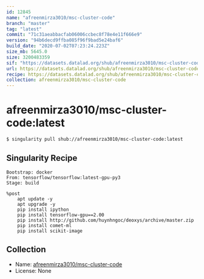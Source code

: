 ```yaml
---
id: 12845
name: "afreenmirza3010/msc-cluster-code"
branch: "master"
tag: "latest"
commit: "71c31aeabbacfab06006ccbec8f78e4e11f666e9"
version: "94b6decd9ffba085f96f9bad5e24baf6"
build_date: "2020-07-02T07:23:24.223Z"
size_mb: 5645.0
size: 3200483359
sif: "https://datasets.datalad.org/shub/afreenmirza3010/msc-cluster-code/latest/2020-07-02-71c31aea-94b6decd/94b6decd9ffba085f96f9bad5e24baf6.sif"
url: https://datasets.datalad.org/shub/afreenmirza3010/msc-cluster-code/latest/2020-07-02-71c31aea-94b6decd/
recipe: https://datasets.datalad.org/shub/afreenmirza3010/msc-cluster-code/latest/2020-07-02-71c31aea-94b6decd/Singularity
collection: afreenmirza3010/msc-cluster-code
---
```


# afreenmirza3010/msc-cluster-code:latest

```bash
$ singularity pull shub://afreenmirza3010/msc-cluster-code:latest
```

## Singularity Recipe

```singularity
Bootstrap: docker
From: tensorflow/tensorflow:latest-gpu-py3
Stage: build

%post
    apt update -y
    apt upgrade -y
    pip install ipython
    pip install tensorflow-gpu==2.00
    pip install http://github.com/huynhngoc/deoxys/archive/master.zip
    pip install comet-ml
    pip install scikit-image
```

## Collection

 - Name: [afreenmirza3010/msc-cluster-code](https://github.com/afreenmirza3010/msc-cluster-code)
 - License: None

